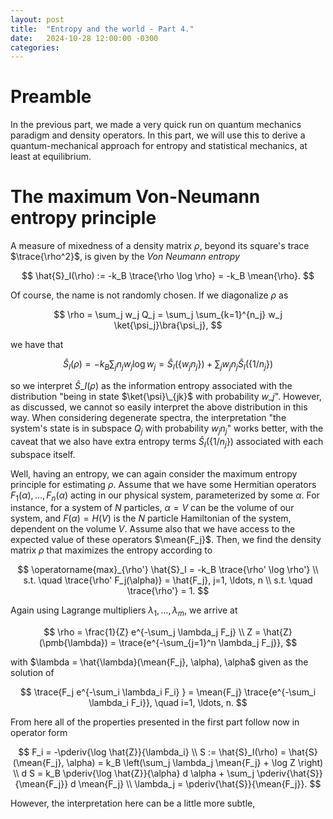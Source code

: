 ```yaml
---
layout: post
title:  "Entropy and the world - Part 4."
date:   2024-10-28 12:00:00 -0300
categories:
---
```


# Preamble

In the previous part, we made a very quick run on quantum mechanics paradigm and density operators. In this part, we will use this to derive a quantum-mechanical approach for entropy and statistical mechanics, at least at equilibrium.

# The maximum Von-Neumann entropy principle

A measure of mixedness of a density matrix $\rho$, beyond its square's trace $\trace{\rho^2}$, is given by the _Von Neumann entropy_

$$
\hat{S}_I(\rho) := -k_B \trace{\rho \log \rho} = -k_B \mean{\rho}.
$$

Of course, the name is not randomly chosen. If we diagonalize $\rho$ as 

$$
\rho = \sum_j w_j Q_j = \sum_j \sum_{k=1}^{n_j} w_j \ket{\psi_j}\bra{\psi_j},
$$

we have that

$$
\hat{S}_I(\rho) = -k_B \sum_j n_j w_j \log w_j = \hat{S}_I(\{w_j n_j\}) + \sum_j w_j n_j \hat{S}_I(\{1/n_j\})
$$

so we interpret $\hat{S}\_I(\rho)$ as the information entropy associated with the distribution "being in state $\ket{\psi}\_{jk}$ with probability $w\_j$". However, as discussed, we cannot so easily interpret the above distribution in this way. When considering degenerate spectra, the interpretation "the system's state is in subspace $Q_j$ with probability $w_j n_j$" works better, with the caveat that we also have extra entropy terms $\hat{S}_I(\{1/n_j\})$ associated with each subspace itself.

Well, having an entropy, we can again consider the maximum entropy principle for estimating $\rho$. Assume that we have some Hermitian operators $F_1(\alpha), \ldots, F_n(\alpha)$ acting in our physical system, parameterized by some $\alpha$. For instance, for a system of $N$ particles, $\alpha = V$ can be the volume of our system, and $F(\alpha) = H(V)$ is the $N$ particle Hamiltonian of the system, dependent on the volume $V$. Assume also that we have access to the expected value of these operators $\mean{F_j}$. Then, we find the density matrix $\rho$ that maximizes the entropy according to

$$
\operatorname{max}_{\rho'} \hat{S}_I = -k_B \trace{\rho' \log \rho'} \\
s.t. \quad \trace{\rho' F_j(\alpha)} = \hat{F_j}, j=1, \ldots, n \\
s.t. \quad \trace{\rho'} = 1.
$$

Again using Lagrange multipliers $\lambda_1, \ldots, \lambda_m$, we arrive at

$$
\rho = \frac{1}{Z} e^{-\sum_j \lambda_j F_j} \\
Z = \hat{Z}(\pmb{\lambda}) = \trace{e^{-\sum_{j=1}^n \lambda_j F_j}},
$$

with $\lambda = \hat{\lambda}(\mean{F_j}, \alpha), \alpha$ given as the solution of

$$
\trace{F_j e^{-\sum_i \lambda_i F_i} } = \mean{F_j} \trace{e^{-\sum_i \lambda_i F_i}}, \quad i=1, \ldots, n.
$$

From here all of the properties presented in the first part follow now in operator form

$$
F_i = -\pderiv{\log \hat{Z}}{\lambda_i} \\
S := \hat{S}_I(\rho) = \hat{S}(\mean{F_j}, \alpha) = k_B \left(\sum_j \lambda_j \mean{F_j} + \log Z \right) \\
d S = k_B \pderiv{\log \hat{Z}}{\alpha} d \alpha + \sum_j \pderiv{\hat{S}}{\mean{F_j}} d \mean{F_j} \\
\lambda_j = \pderiv{\hat{S}}{\mean{F_j}}.
$$

However, the interpretation here can be a little more subtle,